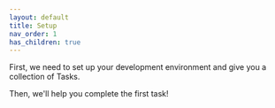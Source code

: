 ```yaml
---
layout: default
title: Setup
nav_order: 1
has_children: true
---
```


First, we need to set up your development environment and give you a collection of Tasks.

Then, we'll help you complete the first task!